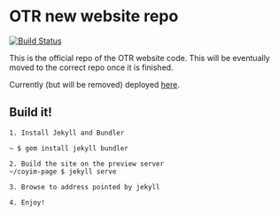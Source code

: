# OTR new website repo

[![Build Status](https://api.travis-ci.com/otrv4/OTR-website.svg?branch=master)](https://travis-ci.com/github/otrv4/OTR-website)

This is the official repo of the OTR website code. This will be eventually
moved to the correct repo once it is finished.

Currently (but will be removed) deployed [here](https://safe-basin-61884.herokuapp.com).

## Build it!

```
1. Install Jekyll and Bundler

~ $ gem install jekyll bundler

2. Build the site on the preview server
~/coyim-page $ jekyll serve

3. Browse to address pointed by jekyll

4. Enjoy!
```
